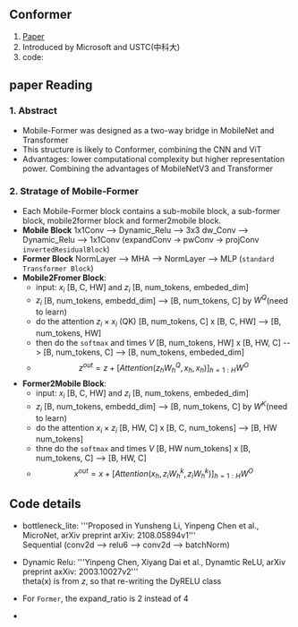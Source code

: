 ## Conformer
1. [Paper](https://arxiv.org/pdf/2108.05895.pdf)
2. Introduced by Microsoft and USTC(中科大)
3. code: 
   
## paper Reading
### 1. Abstract
*  Mobile-Former was designed as a two-way bridge in MobileNet and Transformer
*  This structure is likely to Conformer, combining the CNN and ViT
*  Advantages: lower computational complexity but higher representation power. Combining the advantages of MobileNetV3 and Transformer

### 2. Stratage of Mobile-Former
 * Each Mobile-Former block contains a sub-mobile block, a sub-former block, mobile2former block and former2mobile block.
 * **Mobile Block** 1x1Conv --> Dynamic_Relu --> 3x3 dw_Conv --> Dynamic_Relu --> 1x1Conv (expandConv -> pwConv -> projConv `invertedResidualBlock`)
 * **Former Block** NormLayer --> MHA --> NormLayer --> MLP (`standard Transformer Block`)
 * **Mobile2Fromer Block**:
    - input: $x_i$ [B, C, HW] and $z_i$ [B, num_tokens, embeded_dim]
    - $z_i$ [B, num_tokens, embedd_dim] --> [B, num_tokens, C] by $W^Q$(need to learn)
    - do the attention $z_i \times x_i$ (QK) [B, num_tokens, C] x [B, C, HW] --> [B, num_tokens, HW]
    - then  do the `softmax` and times $V$ [B, num_tokens, HW] x [B, HW, C] --> [B, num_tokens, C] --> [B, num_tokens, embeded_dim]
    - $$z^{out} = z + [Attention(z_hW^Q_h, x_h, x_h)]_{h=1:H} W^O$$
 * **Former2Mobile Block**:
   * input: $x_i$ [B, C, HW] and $z_i$ [B, num_tokens, embeded_dim]
   * $z_i$ [B, num_tokens, embedd_dim] --> [B, num_tokens, C] by $W^K$(need to learn)
   * do the attention $x_i \times z_i$ [B, HW, C] x [B, C, num_tokens] --> [B, HW num_tokens]
   * thne do the `softmax` and times $V$ [B, HW num_tokens] x [B, num_tokens, C] --> [B, HW, C]
   * $$x^{out} = x + [Attention(x_h, z_iW^k_h, z_iW^k_h)]_{h=1:H} W^O$$

## Code details
* bottleneck_lite: '''Proposed in Yunsheng Li, Yinpeng Chen et al., MicroNet, arXiv preprint arXiv: 2108.05894v1'''\
    Sequential (conv2d --> relu6 --> conv2d --> batchNorm)

* Dynamic Relu: '''Yinpeng Chen, Xiyang Dai et al., Dynamtic ReLU, arXiv preprint axXiv: 2003.10027v2'''\
     theta(x) is from $z$, so that re-writing the DyRELU class 

* For `Former`, the expand_ratio is 2 instead of 4

* 